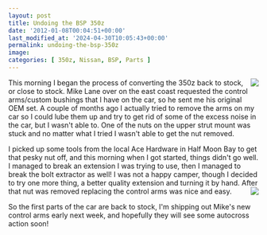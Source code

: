 ```yaml
---
layout: post
title: Undoing the BSP 350z
date: '2012-01-08T00:04:51+00:00'
last_modified_at: '2024-04-30T10:05:43+00:00'
permalink: undoing-the-bsp-350z
image:
categories: [ 350z, Nissan, BSP, Parts ]
---
```


<img style="display: inline; float: right" align="right" src="https://farm8.staticflickr.com/7141/6656781633_02f0927064_m.jpg" />
This morning I began the process of converting the 350z back to stock, or close to stock. Mike Lane over on the east coast requested the control arms/custom bushings that I have on the car, so he sent me his original OEM set. A couple of months ago I actually tried to remove the arms on my car so I could lube them up and try to get rid of some of the excess noise in the car, but I wasn't able to. One of the nuts on the upper strut mount was stuck and no matter what I tried I wasn't able to get the nut removed.



I picked up some tools from the local Ace Hardware in Half Moon Bay to get that pesky nut off, and this morning when I got started, things didn't go well. I managed to  break an extension I was trying to use, then I managed to break the bolt extractor as well! I was not a happy camper, though I decided to try one more thing, a better quality extension and turning it by hand. After that nut was removed replacing the control arms was nice and easy.
<img style="display: inline; float: right" align="right" src="https://farm8.staticflickr.com/7005/6656782531_814820e325_m.jpg" />
      
So the first parts of the car are back to stock, I'm shipping out Mike's new control arms early next week, and hopefully they will see some autocross action soon!


